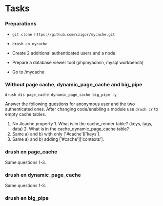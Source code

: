 Tasks
=========

### Preparations

* `git clone https://github.com/czigor/mycache.git`
  
* `drush en mycache`

*  Create 2 additional authenticated users and a node.
  
* Prepare a database viewer tool (phpmyadmin, mysql workbench) 
  
* Go to /mycache

### Without page cache, dynamic_page_cache and big_pipe

`drush dis page_cache dynamic_page_cache big_pipe -y`

Answer the following questions for anonymous user and the two authenticated ones.
After changing code/enabling a module use `drush cr` to empty cache tables.
  1. No #cache property
    1. What is in the cache_render table? (keys, tags, data)
    2. What is in the cache_dynamic_page_cache table?
  2. Same a) and b) with only ['#cache']['keys'].
  3. Same a) and b) adding ['#cache']['contexts'].
  
### drush en page_cache
  Same questions 1-3.
  
### drush en dynamic_page_cache
  Same questions 1-3. 
  
### drush en big_pipe